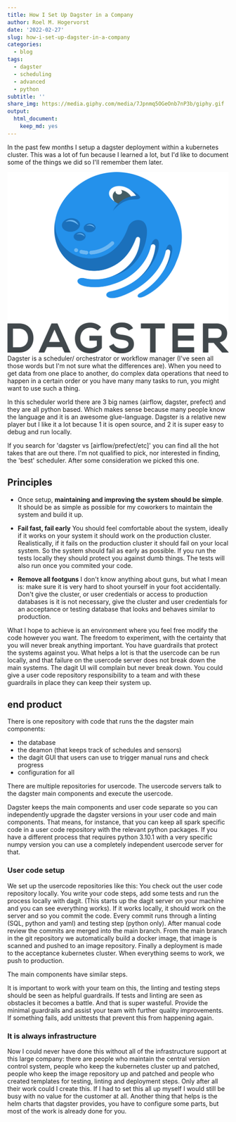 ```yaml
---
title: How I Set Up Dagster in a Company
author: Roel M. Hogervorst
date: '2022-02-27'
slug: how-i-set-up-dagster-in-a-company
categories:
  - blog
tags:
  - dagster
  - scheduling
  - advanced
  - python
subtitle: ''
share_img: https://media.giphy.com/media/7Jpnmq5OGeOnb7nP3b/giphy.gif
output:
  html_document:
    keep_md: yes
---
```


<!-- content  -->
In the past few months I setup a dagster deployment within a kubernetes cluster.
This was a lot of fun because I learned a lot, but I'd like to document some of the things we did so I'll remember them later. 

![dagster logo](dagster.png)
Dagster is a scheduler/ orchestrator or workflow manager (I've seen all those words
but I'm not sure what the differences are). When you need to get data from one
place to another, do complex data operations that need to happen in a certain
order or you have many many tasks to run, you might want to use such a thing.

In this scheduler world there are 3 big names (airflow, dagster, prefect) and they are all python based. 
Which makes sense because many people know the language and it is an awesome
glue-language. Dagster is a relative new player but I like it a lot because 1
it is open source, and 2 it is super easy to debug and run locally.

If you search for 'dagster vs [airflow/prefect/etc]' you can find all the hot
takes that are out there. I'm not qualified to pick, nor interested in finding, the 'best'
scheduler. After some consideration we picked this one. 

## Principles

* Once setup, **maintaining and improving the system should be simple**.
It should be as simple as possible for my coworkers to maintain the system and build it up.

* **Fail fast, fail early**
You should feel comfortable about the system, ideally if it works on your system
it should work on the production cluster. Realistically, if it fails on the production cluster it should fail on your local system. So the system should fail 
as early as possible. If you run the tests locally they should protect you against 
dumb things. The tests will also run once you commited your code. 

* **Remove all footguns**
I don't know anything about guns, but what I mean is: make sure it is very hard to shoot yourself in your foot accidentally. 
Don't give the cluster, or user credentials or access to production databases is it is not necessary, give the cluster and user credentials for an acceptance or testing database that 
looks and behaves similar to production. 

What I hope to achieve is an environment where you feel free modify the code 
however you want. The freedom to experiment, with the certainty that you will never break anything important. You have guardrails that protect the systems against you. 
What helps a lot is that the usercode can be run locally, and that failure on the 
usercode server does not break down the main systems. The dagit UI will complain
but never break down. You could give a user code repository responsibility to a 
team and with these guardrails in place they can keep their system up.

## end product
There is one repository with code that runs the the dagster main components:
* the database
* the deamon (that keeps track of schedules and sensors)
* the dagit GUI that users can use to trigger manual runs and check progress
* configuration for all

There are multiple repositories for usercode. 
The usercode servers talk to the dagster main components and execute the usercode.

Dagster keeps the main components and user code separate so you can independently 
upgrade the dagster versions in your user code and main components. That means,
for instance, that you can keep all spark specific code in a user code repository with
the relevant python packages. If you have a different process that requires 
python 3.10.1 with a very specific numpy version you can use a completely independent 
usercode server for that. 

### User code setup
We set up the usercode repositories like this:
You check out the user code repository locally. You write your code steps,
add some tests and run the process locally with dagit. (This starts up the dagit server on your machine and you can see everything works). If it works locally, it should work on the server and so you commit the code.
Every commit runs through a linting (SQL, python and yaml) and testing step (python only). 
After manual code review the commits are merged into the main branch.
From the main branch in the git repository we automatically build a docker image, that image is scanned and pushed to an image repository. Finally a deployment is made to the acceptance kubernetes cluster. When everything seems to work, we push to production. 

The main components have similar steps. 

It is important to work with your team on this, the linting and testing steps should be seen
as helpful guardrails. If tests and linting are seen as obstacles it becomes a battle.
And that is super wasteful. Provide the minimal guardrails and assist your team with
further quality improvements. If something fails, add unittests that prevent this from happening again. 

### It is always infrastructure
Now I could never have done this without all of the infrastructure support at this large company: there are people who maintain the central version control system, people who keep the kubernetes cluster up and patched, people who keep the image repository up and patched and people who created templates for testing, linting and deployment steps. Only after all their work could I create this. If I had to set this all up myself I would still be busy with no value for the customer at all.
Another thing that helps is the helm charts that dagster provides, you have to configure
some parts, but most of the work is already done for you. 
